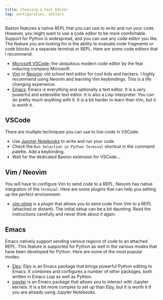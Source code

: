 ```yaml
---
title: Choosing a Text Editor
tag: configuration, editors
---
```


Baston features a native REPL that you can use to write and run your code. However, you might want to use a code editor to be more comfortable. Support for Python is widespread, and you can use any code editor you like. The feature you are looking for is the ability to evaluate code fragments or code blocks in a separate terminal or REPL. Here are some code editors that I recommend:

- [Microsoft VSCode](https://code.visualstudio.com/): the ubiquitous modern code editor by the fear inducing company Microsoft.
- [Vim](https://www.vim.org/) or [Neovim](https://neovim.io/): old school text editor for cool kids and hackers. I highly recommend using Neovim and learning Vim keybindings. This is a life changing experience.
- [Emacs](https://www.gnu.org/software/emacs/): Emacs is everything and optionally a text editor. It is a very powerful and extensible text editor. It is also a Lisp interpreter. You can do pretty much anything with it. It is a bit harder to learn than Vim, but it is worth it.

## VSCode

There are multiple techniques you can use to live-code in VSCode:

- Use [Jupyter Notebooks](../editors/jupyter_notebook.md) to write and run your code.
- Check the `Run Selection in Python Terminal` shortcut in the command palette. Add a keybinding.
- Wait for the dedicated Baston extension for VSCode...

## Vim / Neovim

You will have to configure Vim to send code to a REPL. Neovim has native integration of the `terminal`. Here are some plugins that can help you setting up the perfect environment:

- [vim-slime](https://github.com/jpalardy/vim-slime) is a plugin that allows you to send code from Vim to a REPL (attached or distant). The initial setup can be a bit daunting. Read the instructions carefully and never think about it again.

## Emacs

Emacs natively support sending various regions of code to an attached REPL. This feature is supported for Python as well in the various modes that have been developed for Python. Here are some of the most popular modes:
- [Elpy](https://elpy.readthedocs.io/en/latest/): Elpy is an Emacs package that brings powerful Python editing to Emacs. It combines and configures a number of other packages, both written in Emacs Lisp as well as Python.
- [jupyter](https://github.com/emacs-jupyter/jupyter) is an Emacs package that allows you to interact with Jupyter kernels. It is a bit more complex to set up than Elpy, but it is worth it if you are already using Jupyter Notebooks.
